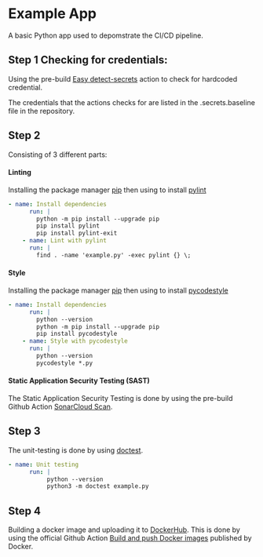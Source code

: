 # Example App

A basic Python app used to depomstrate the CI/CD pipeline.

## Step 1 Checking for credentials:

Using the pre-build [Easy detect-secrets](https://github.com/marketplace/actions/easy-detect-secrets) action to check for hardcoded credential.

The credentials that the actions checks for are listed in the .secrets.baseline file in the repository.

## Step 2

Consisting of 3 different parts:

#### Linting 

Installing the package manager [pip](https://pip.pypa.io/en/stable/) then using to install [pylint](https://pylint.org/)

```yaml
- name: Install dependencies
      run: |
        python -m pip install --upgrade pip
        pip install pylint
        pip install pylint-exit
    - name: Lint with pylint
      run: |
        find . -name 'example.py' -exec pylint {} \;
```

#### Style

Installing the package manager [pip](https://pip.pypa.io/en/stable/) then using to install [pycodestyle](https://pypi.org/project/pycodestyle/)

```yaml
- name: Install dependencies
      run: |
        python --version
        python -m pip install --upgrade pip
        pip install pycodestyle
    - name: Style with pycodestyle
      run: |
        python --version
        pycodestyle *.py
```

#### Static Application Security Testing (SAST)

The Static Application Security Testing is done by using the pre-build Github Action [SonarCloud Scan](https://github.com/marketplace/actions/sonarcloud-scan).

## Step 3

The unit-testing is done by using [doctest](https://docs.python.org/3/library/doctest.html).

```yaml
- name: Unit testing
      run: |
           python --version 
           python3 -m doctest example.py
```

## Step 4

Building a docker image and uploading it to [DockerHub](https://hub.docker.com/). This is done by using the official Github Action [Build and push Docker images](https://github.com/marketplace/actions/build-and-push-docker-images) published by Docker.




